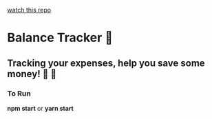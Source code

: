 [watch this repo](https://github.com/user/repository/subscription)
# **Balance Tracker :money_mouth_face:**
## Tracking your expenses, help you save some money! :money_with_wings: :money_with_wings:

### To Run
**npm start** or **yarn start**